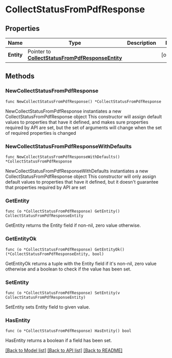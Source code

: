 # CollectStatusFromPdfResponse

## Properties

Name | Type | Description | Notes
------------ | ------------- | ------------- | -------------
**Entity** | Pointer to [**CollectStatusFromPdfResponseEntity**](CollectStatusFromPdfResponseEntity.md) |  | [optional] 

## Methods

### NewCollectStatusFromPdfResponse

`func NewCollectStatusFromPdfResponse() *CollectStatusFromPdfResponse`

NewCollectStatusFromPdfResponse instantiates a new CollectStatusFromPdfResponse object
This constructor will assign default values to properties that have it defined,
and makes sure properties required by API are set, but the set of arguments
will change when the set of required properties is changed

### NewCollectStatusFromPdfResponseWithDefaults

`func NewCollectStatusFromPdfResponseWithDefaults() *CollectStatusFromPdfResponse`

NewCollectStatusFromPdfResponseWithDefaults instantiates a new CollectStatusFromPdfResponse object
This constructor will only assign default values to properties that have it defined,
but it doesn't guarantee that properties required by API are set

### GetEntity

`func (o *CollectStatusFromPdfResponse) GetEntity() CollectStatusFromPdfResponseEntity`

GetEntity returns the Entity field if non-nil, zero value otherwise.

### GetEntityOk

`func (o *CollectStatusFromPdfResponse) GetEntityOk() (*CollectStatusFromPdfResponseEntity, bool)`

GetEntityOk returns a tuple with the Entity field if it's non-nil, zero value otherwise
and a boolean to check if the value has been set.

### SetEntity

`func (o *CollectStatusFromPdfResponse) SetEntity(v CollectStatusFromPdfResponseEntity)`

SetEntity sets Entity field to given value.

### HasEntity

`func (o *CollectStatusFromPdfResponse) HasEntity() bool`

HasEntity returns a boolean if a field has been set.


[[Back to Model list]](../README.md#documentation-for-models) [[Back to API list]](../README.md#documentation-for-api-endpoints) [[Back to README]](../README.md)


